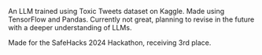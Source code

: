 An LLM trained using Toxic Tweets dataset on Kaggle. Made using TensorFlow and Pandas. Currently not great, planning to revise in the future with a deeper understanding of LLMs.

Made for the SafeHacks 2024 Hackathon, receiving 3rd place.
